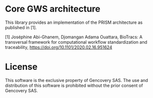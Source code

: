 # Core GWS architecture 

This library provides an implementation of the PRISM architecture as published in [1].

[1] Joséphine Abi-Ghanem, Djomangan Adama Ouattara, BioTracs: A transversal framework for computational workflow standardization and traceability, https://doi.org/10.1101/2020.02.16.951624

# License

This software is the exclusive property of Gencovery SAS. 
The use and distribution of this software is prohibited without the prior consent of Gencovery SAS.